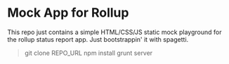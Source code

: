 # Mock App for Rollup

This repo just contains a simple HTML/CSS/JS static mock playground for the rollup status report app.
Just bootstrappin' it with spagetti.

> git clone REPO_URL
> npm install
> grunt server
